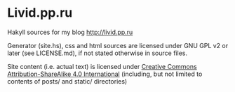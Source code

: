 # Livid.pp.ru

Hakyll sources for my blog http://livid.pp.ru

Generator (site.hs), css and html sources are licensed under GNU GPL v2 or later (see LICENSE.md), if not stated otherwise in source files.

Site content (i.e. actual text) is licensed under [Creative Commons Attribution-ShareAlike 4.0 International](http://creativecommons.org/licenses/by-sa/4.0/) (including, but not limited to contents of posts/ and static/ directories)
